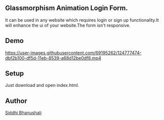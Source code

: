 ## Glassmorphism Animation Login Form.
It can be used in any website which requires login or sign up
functionality.It will enhance the ui of your website.The form
isn't responsive.

## Demo 

https://user-images.githubusercontent.com/69195262/124777474-dbf2b100-df5d-11eb-8539-a68d12be0df8.mp4


## Setup 
Just download and open index.html.

## Author 
[Siddhi Bhanushali](https://github.com/siddhi-244)
